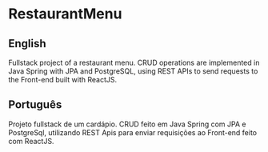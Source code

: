 # RestaurantMenu

## English

Fullstack project of a restaurant menu. CRUD operations are implemented in Java Spring with JPA and PostgreSQL, using REST APIs to send requests to the Front-end built with ReactJS.

## Português

Projeto fullstack de um cardápio. CRUD feito em Java Spring com JPA e PostgreSql, utilizando REST Apis para enviar requisições ao Front-end feito com ReactJS.

